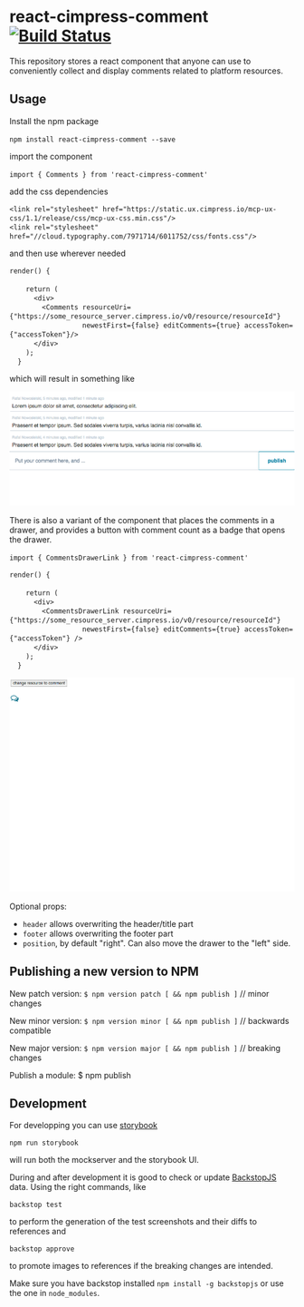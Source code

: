 # react-cimpress-comment [![Build Status](https://travis-ci.org/Cimpress/react-cimpress-comment.svg?branch=master)](https://travis-ci.org/Cimpress/react-cimpress-comment)

This repository stores a react component that anyone can use to conveniently collect and display comments related to platform resources.

## Usage

Install the npm package

`npm install react-cimpress-comment --save`

import the component

`import { Comments } from 'react-cimpress-comment'`

add the css dependencies

```
<link rel="stylesheet" href="https://static.ux.cimpress.io/mcp-ux-css/1.1/release/css/mcp-ux-css.min.css"/>
<link rel="stylesheet" href="//cloud.typography.com/7971714/6011752/css/fonts.css"/>
```

and then use wherever needed

    render() {

        return (
          <div>
            <Comments resourceUri={"https://some_resource_server.cimpress.io/v0/resource/resourceId"}
                      newestFirst={false} editComments={true} accessToken={"accessToken"}/>
          </div>
        );
      }

which will result in something like

![Demo](./demo.gif)

There is also a variant of the component that places the comments in a drawer, and provides a button with comment count as a badge that opens the drawer.

`import { CommentsDrawerLink } from 'react-cimpress-comment'`

    render() {

        return (
          <div>
            <CommentsDrawerLink resourceUri={"https://some_resource_server.cimpress.io/v0/resource/resourceId"}
                      newestFirst={false} editComments={true} accessToken={"accessToken"} />
          </div>
        );
      }

![Demo](./demo-drawer.gif)

Optional props:
- `header` allows overwriting the header/title part
- `footer` allows overwriting the footer part
- `position`, by default "right". Can also move the drawer to the "left" side.

## Publishing a new version to NPM

New patch version: `$ npm version patch [ && npm publish ]` // minor changes

New minor version: `$ npm version minor [ && npm publish ]` // backwards compatible

New major version: `$ npm version major [ && npm publish ]` // breaking changes

Publish a module: $ npm publish


## Development

For developping you can use [storybook](https://github.com/storybooks/storybook)

    npm run storybook

will run both the mockserver and the storybook UI.

During and after development it is good to check or update [BackstopJS](https://github.com/garris/BackstopJS) data. Using the right commands, like

    backstop test

to perform the generation of the test screenshots and their diffs to references and

    backstop approve

to promote images to references if the breaking changes are intended.

Make sure you have backstop installed `npm install -g backstopjs` or use the one in `node_modules`.

